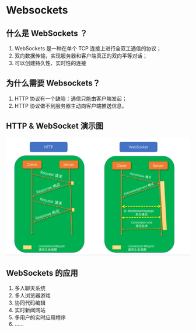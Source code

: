 <!--
 * @Descripttion: 
 * @version: 
 * @Author: qiuxchao
 * @Date: 2022-07-15 11:18:27
 * @LastEditors: qiuxchao
 * @LastEditTime: 2022-07-15 11:22:41
-->
# Websockets

## 什么是 WebSockets ？

1. WebSockets 是一种在单个 TCP 连接上进行全双工通信的协议；
2. 双向数据传输，实现服务器和客户端真正的双向平等对话；
3. 可以创建持久性、实时性的连接

## 为什么需要 Websockets？

1. HTTP 协议有一个缺陷：通信只能由客户端发起；
2. HTTP 协议做不到服务器主动向客户端推送信息。

## HTTP & WebSocket 演示图

![](../images/websocket_http.png)

## WebSockets 的应用

1. 多人聊天系统
2. 多人浏览器游戏
3. 协同代码编辑
4. 实时新闻网站
5. 多用户的实时应用程序
6. ......
